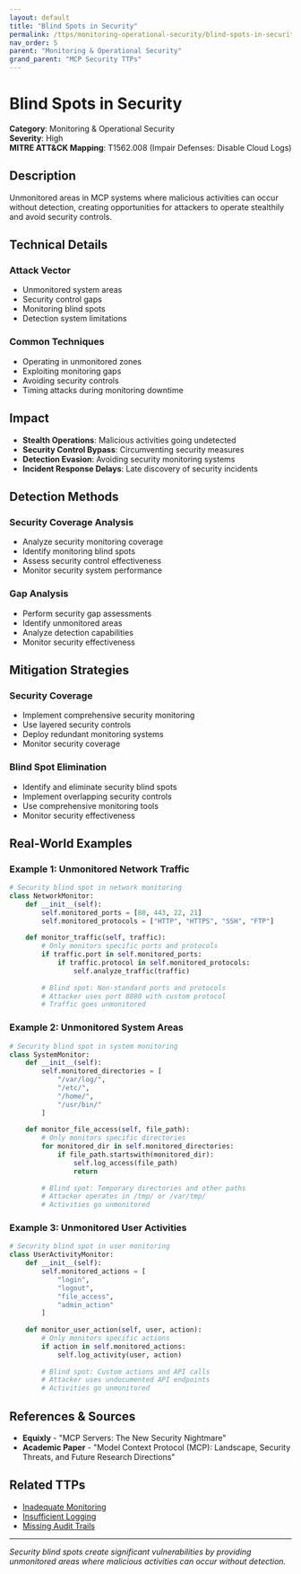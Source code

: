 ```yaml
---
layout: default
title: "Blind Spots in Security"
permalink: /ttps/monitoring-operational-security/blind-spots-in-security/
nav_order: 5
parent: "Monitoring & Operational Security"
grand_parent: "MCP Security TTPs"
---
```


# Blind Spots in Security

**Category**: Monitoring & Operational Security  
**Severity**: High  
**MITRE ATT&CK Mapping**: T1562.008 (Impair Defenses: Disable Cloud Logs)

## Description

Unmonitored areas in MCP systems where malicious activities can occur without detection, creating opportunities for attackers to operate stealthily and avoid security controls.

## Technical Details

### Attack Vector
- Unmonitored system areas
- Security control gaps
- Monitoring blind spots
- Detection system limitations

### Common Techniques
- Operating in unmonitored zones
- Exploiting monitoring gaps
- Avoiding security controls
- Timing attacks during monitoring downtime

## Impact

- **Stealth Operations**: Malicious activities going undetected
- **Security Control Bypass**: Circumventing security measures
- **Detection Evasion**: Avoiding security monitoring systems
- **Incident Response Delays**: Late discovery of security incidents

## Detection Methods

### Security Coverage Analysis
- Analyze security monitoring coverage
- Identify monitoring blind spots
- Assess security control effectiveness
- Monitor security system performance

### Gap Analysis
- Perform security gap assessments
- Identify unmonitored areas
- Analyze detection capabilities
- Monitor security effectiveness

## Mitigation Strategies

### Security Coverage
- Implement comprehensive security monitoring
- Use layered security controls
- Deploy redundant monitoring systems
- Monitor security coverage

### Blind Spot Elimination
- Identify and eliminate security blind spots
- Implement overlapping security controls
- Use comprehensive monitoring tools
- Monitor security effectiveness

## Real-World Examples

### Example 1: Unmonitored Network Traffic
```python
# Security blind spot in network monitoring
class NetworkMonitor:
    def __init__(self):
        self.monitored_ports = [80, 443, 22, 21]
        self.monitored_protocols = ["HTTP", "HTTPS", "SSH", "FTP"]
    
    def monitor_traffic(self, traffic):
        # Only monitors specific ports and protocols
        if traffic.port in self.monitored_ports:
            if traffic.protocol in self.monitored_protocols:
                self.analyze_traffic(traffic)
        
        # Blind spot: Non-standard ports and protocols
        # Attacker uses port 8080 with custom protocol
        # Traffic goes unmonitored
```

### Example 2: Unmonitored System Areas
```python
# Security blind spot in system monitoring
class SystemMonitor:
    def __init__(self):
        self.monitored_directories = [
            "/var/log/",
            "/etc/",
            "/home/",
            "/usr/bin/"
        ]
    
    def monitor_file_access(self, file_path):
        # Only monitors specific directories
        for monitored_dir in self.monitored_directories:
            if file_path.startswith(monitored_dir):
                self.log_access(file_path)
                return
        
        # Blind spot: Temporary directories and other paths
        # Attacker operates in /tmp/ or /var/tmp/
        # Activities go unmonitored
```

### Example 3: Unmonitored User Activities
```python
# Security blind spot in user monitoring
class UserActivityMonitor:
    def __init__(self):
        self.monitored_actions = [
            "login",
            "logout",
            "file_access",
            "admin_action"
        ]
    
    def monitor_user_action(self, user, action):
        # Only monitors specific actions
        if action in self.monitored_actions:
            self.log_activity(user, action)
        
        # Blind spot: Custom actions and API calls
        # Attacker uses undocumented API endpoints
        # Activities go unmonitored
```

## References & Sources

- **Equixly** - "MCP Servers: The New Security Nightmare"
- **Academic Paper** - "Model Context Protocol (MCP): Landscape, Security Threats, and Future Research Directions"

## Related TTPs

- [Inadequate Monitoring](inadequate-monitoring.md)
- [Insufficient Logging](insufficient-logging.md)
- [Missing Audit Trails](missing-audit-trails.md)

---

*Security blind spots create significant vulnerabilities by providing unmonitored areas where malicious activities can occur without detection.*